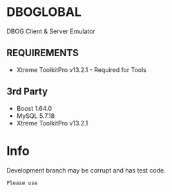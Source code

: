 # DBOGLOBAL
 DBOG Client & Server Emulator

## REQUIREMENTS
- Xtreme ToolkitPro v13.2.1 - Required for Tools

## 3rd Party
- Boost 1.64.0
- MySQL 5.7.18
- Xtreme ToolkitPro v13.2.1

# Info
 Development branch may be corrupt and has test code.
 ```
 Please use 
